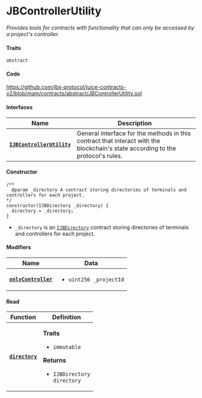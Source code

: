 # JBControllerUtility

_Provides tools for contracts with functionality that can only be accessed by a project's controller._

#### Traits

`abstract`

#### Code 

https://github.com/jbx-protocol/juice-contracts-v2/blob/main/contracts/abstract/JBControllerUtility.sol

#### Interfaces

| Name                                                                      | Description                                                                                                                              |
| ------------------------------------------------------------------------- | ---------------------------------------------------------------------------------------------------------------------------------------- |
| [**`IJBControllerUtility`**](/dev/api/v3/interfaces/ijbcontrollerutility.md) | General interface for the methods in this contract that interact with the blockchain's state according to the protocol's rules. |

#### Constructor

```
/** 
  @param _directory A contract storing directories of terminals and controllers for each project.
*/
constructor(IJBDirectory _directory) {
  directory = _directory;
}
```

* `_directory` is an [`IJBDirectory`](/dev/api/v3/interfaces/ijbdirectory.md) contract storing directories of terminals and controllers for each project.

#### Modifiers

| Name                                                                                      | Data                                                                                                                                                                   |
| ----------------------------------------------------------------------------------------- | ---------------------------------------------------------------------------------------------------------------------------------------------------------------------- |
| [**`onlyController`**](/dev/api/v3/contracts/or-abstract/jbcontrollerutility/modifiers/onlycontroller.md)                                 | <ul><li><code>uint256 _projectId</code></li></ul>                                               |

#### Read

| Function                                   | Definition                                                                                                                                                                                                  |
| ------------------------------------------ | ----------------------------------------------------------------------------------------------------------------------------------------------------------------------------------------------------------- |
| [**`directory`**](/dev/api/v3/contracts/or-abstract/jbcontrollerutility/properties/directory.md) | <p><strong>Traits</strong></p><ul><li><code>immutable</code></li></ul><p><strong>Returns</strong></p><ul><li><code>IJBDirectory directory</code></li></ul> |
